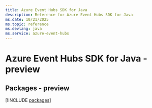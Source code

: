 ```yaml
---
title: Azure Event Hubs SDK for Java
description: Reference for Azure Event Hubs SDK for Java
ms.date: 10/21/2025
ms.topic: reference
ms.devlang: java
ms.service: azure-event-hubs
---
```

# Azure Event Hubs SDK for Java - preview
## Packages - preview
[!INCLUDE [packages](event-hubs-index.md)]